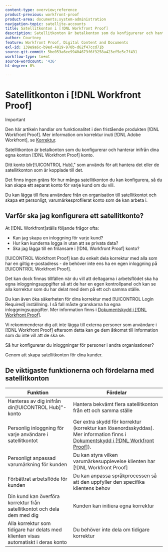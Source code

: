 ```yaml
---
content-type: overview;reference
product-previous: workfront-proof
product-area: documents;system-administration
navigation-topic: satellite-accounts
title: Satellitkonton i [!DNL Workfront Proof]
description: Satellitkonton är betalkonton som du konfigurerar och hanterar inifrån dina egna konton [!DNL Workfront Proof] konto.
author: Courtney
feature: Workfront Proof, Digital Content and Documents
exl-id: 139e9a6c-b9ed-4819-970b-d62f47ccd71b
source-git-commit: 5be053a6ee99404673f6f3258a423ef5e5c7f431
workflow-type: tm+mt
source-wordcount: '436'
ht-degree: 0%

---
```


# Satellitkonton i [!DNL Workfront Proof]

>[!IMPORTANT]
>
>Den här artikeln handlar om funktionalitet i den fristående produkten [!DNL Workfront Proof]. Mer information om korrektur inuti [!DNL Adobe Workfront], se [Korrektur](../../../review-and-approve-work/proofing/proofing.md).

Satellitkonton är betalkonton som du konfigurerar och hanterar inifrån dina egna konton [!DNL Workfront Proof] konto.

Ditt konto blir[!UICONTROL Hub],&quot; som används för att hantera det eller de satellitkonton som är kopplade till det.

Det finns ingen gräns för hur många satellitkonton du kan konfigurera, så du kan skapa ett separat konto för varje kund om du vill.

Du kan lägga till flera användare från en organisation till satellitkontot och skapa ett personligt, varumärkesprofilerat konto som de kan arbeta i.

## Varför ska jag konfigurera ett satellitkonto?

At [!DNL Workfront]ställs följande frågor ofta:

* Kan jag skapa en inloggning för varje kund?
* Hur kan kunderna logga in utan att se privata data?
* Ska jag lägga till en frilansare i [!DNL Workfront Proof] konto?

[!UICONTROL Workfront Proof] kan du enkelt dela korrektur med alla som har en giltig e-postadress - de behöver inte ens ha en egen inloggning på [!UICONTROL Workfront Proof].

Det kan dock finnas tillfällen när du vill att deltagarna i arbetsflödet ska ha egna inloggningsuppgifter så att de har en egen kontrollpanel och kan se alla korrektur som du har delat med dem på ett och samma ställe.

Du kan även öka säkerheten för dina korrektur med [!UICONTROL Login Required] inställning. I så fall måste granskarna ha egna inloggningsuppgifter. Mer information finns i [Dokumentskydd i [!DNL Workfront Proof]](../../../workfront-proof/wp-acct-admin/managing-security/proof-security-in-workfront-proof.md).

Vi rekommenderar dig att inte lägga till externa personer som användare i [!DNL Workfront Proof] eftersom detta kan ge dem åtkomst till information som du inte vill att de ska se.

Så hur konfigurerar du inloggningar för personer i andra organisationer?

Genom att skapa satellitkonton för dina kunder.

## De viktigaste funktionerna och fördelarna med satellitkonton

| **Funktion** | **Fördelar** |
|---|---|
| Hanteras av dig inifrån din[!UICONTROL Hub]&quot;-konto | Hantera bekvämt flera satellitkonton från ett och samma ställe |
| Personlig inloggning för varje användare i satellitkontot | Ger extra skydd för korrektur (korrektur kan lösenordsskyddas). Mer information finns i  [Dokumentskydd i [!DNL Workfront Proof]](../../../workfront-proof/wp-acct-admin/managing-security/proof-security-in-workfront-proof.md)). |
| Personligt anpassad varumärkning för kunden | Du kan styra vilken varumärkesupplevelse klienten har [!DNL Workfront Proof] |
| Förbättrat arbetsflöde för kunden | Du kan anpassa språkprocessen så att den uppfyller den specifika klientens behov |
| Din kund kan överföra korrektur från satellitkontot och dela dem med dig | Kunden kan initiera egna korrektur |
| Alla korrektur som tidigare har delats med klienten visas automatiskt i deras konto | Du behöver inte dela om tidigare korrektur |
